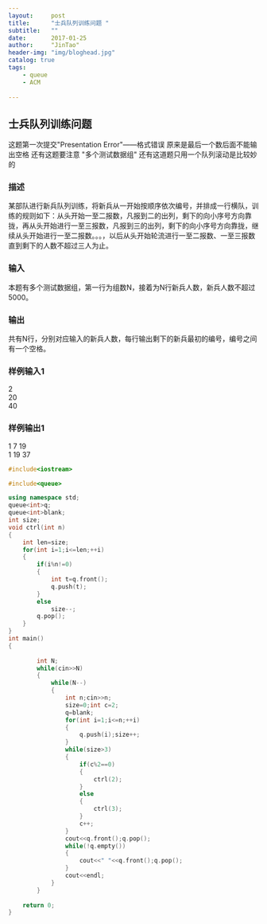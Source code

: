 ```yaml
---
layout:     post
title:      "士兵队列训练问题 "
subtitle:   ""
date:       2017-01-25
author:     "JinTao"
header-img: "img/bloghead.jpg"
catalog: true
tags:
    - queue
    - ACM
    
---
```


## 士兵队列训练问题 
这题第一次提交"Presentation Error"——格式错误
原来是最后一个数后面不能输出空格
还有这题要注意 "多个测试数据组"
还有这道题只用一个队列滚动是比较妙的

### 描述
某部队进行新兵队列训练，将新兵从一开始按顺序依次编号，并排成一行横队，训练的规则如下：从头开始一至二报数，凡报到二的出列，剩下的向小序号方向靠拢，再从头开始进行一至三报数，凡报到三的出列，剩下的向小序号方向靠拢，继续从头开始进行一至二报数。。。，以后从头开始轮流进行一至二报数、一至三报数直到剩下的人数不超过三人为止。 

### 输入
本题有多个测试数据组，第一行为组数N，接着为N行新兵人数，新兵人数不超过5000。

### 输出
共有N行，分别对应输入的新兵人数，每行输出剩下的新兵最初的编号，编号之间有一个空格。
### 样例输入1 
2<br>
20<br>
40

### 样例输出1 
1 7 19<br>
1 19 37


``` cpp
#include<iostream>

#include<queue>

using namespace std;
queue<int>q;
queue<int>blank;
int size;
void ctrl(int n)
{
	int len=size;
	for(int i=1;i<=len;++i)
	{
		if(i%n!=0)
		{
			int t=q.front();
			q.push(t);
		}
		else
			size--;
		q.pop();
	}
}
int main()
{
	
		int N;
		while(cin>>N)
		{
			while(N--)
			{
				int n;cin>>n;
				size=0;int c=2;
				q=blank;
				for(int i=1;i<=n;++i)
				{
					q.push(i);size++;
				}
				while(size>3)
				{
					if(c%2==0)
					{
						ctrl(2);
					}
					else
					{
						ctrl(3);
					}
					c++;
				}
				cout<<q.front();q.pop();
				while(!q.empty())
				{
					cout<<" "<<q.front();q.pop();
				}
				cout<<endl;
			}
		}
	
	return 0;
}
```


